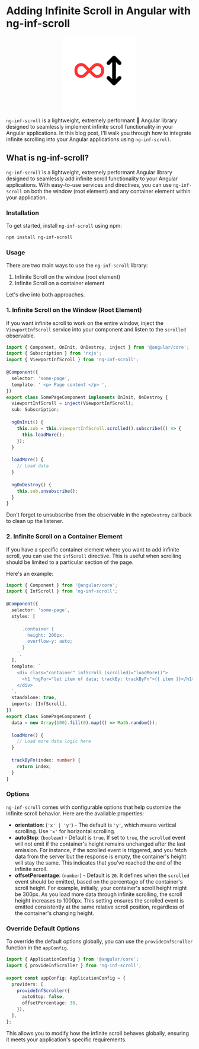 # Adding Infinite Scroll in Angular with ng-inf-scroll
<p align="center">
  <img src="logo.png" alt="ng-inf-scroll logo" width="200" />
</p>

`ng-inf-scroll` is a lightweight, extremely performant 🚀 Angular library designed to seamlessly implement infinite scroll functionality in your Angular applications. In this blog post, I'll walk you through how to integrate infinite scrolling into your Angular applications using `ng-inf-scroll`.

## What is ng-inf-scroll?

`ng-inf-scroll` is a lightweight, extremely performant Angular library designed to seamlessly add infinite scroll functionality to your Angular applications. With easy-to-use services and directives, you can use `ng-inf-scroll` on both the window (root element) and any container element within your application.

### Installation

To get started, install `ng-inf-scroll` using npm:

```sh
npm install ng-inf-scroll
```

### Usage

There are two main ways to use the `ng-inf-scroll` library:

1. Infinite Scroll on the window (root element)
2. Infinite Scroll on a container element

Let's dive into both approaches.

### 1. Infinite Scroll on the Window (Root Element)

If you want infinite scroll to work on the entire window, inject the `ViewportInfScroll` service into your component and listen to the `scrolled` observable.

```typescript
import { Component, OnInit, OnDestroy, inject } from '@angular/core';
import { Subscription } from 'rxjs';
import { ViewportInfScroll } from 'ng-inf-scroll';

@Component({
  selector: 'some-page',
  template: ' <p> Page content </p> ',
})
export class SomePageComponent implements OnInit, OnDestroy {
  viewportInfScroll = inject(ViewportInfScroll);
  sub: Subscription;

  ngOnInit() {
    this.sub = this.viewportInfScroll.scrolled().subscribe(() => {
      this.loadMore();
    });
  }

  loadMore() {
    // Load data
  }

  ngOnDestroy() {
    this.sub.unsubscribe();
  }
}
```

Don't forget to unsubscribe from the observable in the `ngOnDestroy` callback to clean up the listener.

### 2. Infinite Scroll on a Container Element

If you have a specific container element where you want to add infinite scroll, you can use the `infScroll` directive. This is useful when scrolling should be limited to a particular section of the page.

Here's an example:

```typescript
import { Component } from '@angular/core';
import { InfScroll } from 'ng-inf-scroll';

@Component({
  selector: 'some-page',
  styles: [
    `
      .container {
        height: 200px;
        overflow-y: auto;
      }
    `,
  ],
  template: `
    <div class="container" infScroll (scrolled)="loadMore()">
      <h1 *ngFor="let item of data; trackBy: trackByFn">{{ item }}</h1>
    </div>
  `,
  standalone: true,
  imports: [InfScroll],
})
export class SomePageComponent {
  data = new Array(100).fill(0).map(() => Math.random());

  loadMore() {
    // Load more data logic here
  }

  trackByFn(index: number) {
    return index;
  }
}
```

### Options

`ng-inf-scroll` comes with configurable options that help customize the infinite scroll behavior. Here are the available properties:

- **orientation**: (`'x' | 'y'`) - The default is `'y'`, which means vertical scrolling. Use `'x'` for horizontal scrolling.
- **autoStop**: (`boolean`) - Default is `true`. If set to `true`, the `scrolled` event will not emit if the container's height remains unchanged after the last emission. For instance, if the scrolled event is triggered, and you fetch data from the server but the response is empty, the container's height will stay the same. This indicates that you've reached the end of the infinite scroll.
- **offsetPercentage**: (`number`) - Default is `20`. It defines when the `scrolled` event should be emitted, based on the percentage of the container's scroll height. For example, initially, your container's scroll height might be 300px. As you load more data through infinite scrolling, the scroll height increases to 1000px. This setting ensures the scrolled event is emitted consistently at the same relative scroll position, regardless of the container's changing height.

### Override Default Options

To override the default options globally, you can use the `provideInfScroller` function in the `appConfig`.

```typescript
import { ApplicationConfig } from '@angular/core';
import { provideInfScroller } from 'ng-inf-scroll';

export const appConfig: ApplicationConfig = {
  providers: [
    provideInfScroller({
      autoStop: false,
      offsetPercentage: 30,
    }),
  ],
};
```

This allows you to modify how the infinite scroll behaves globally, ensuring it meets your application's specific requirements.
